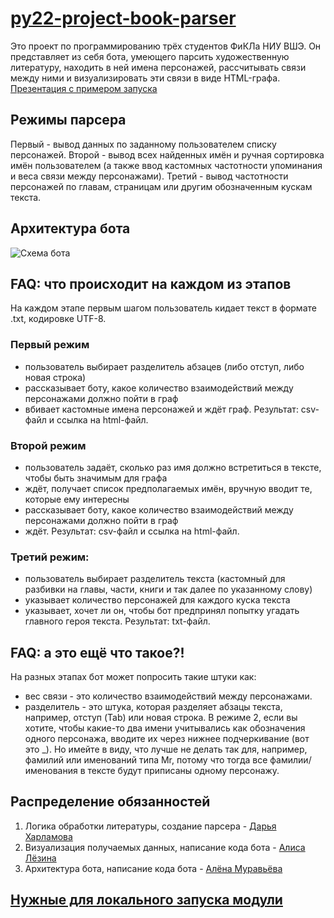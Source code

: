 # [py22-project-book-parser](https://t.me/pyproj_icba_bot)
Это проект по программированию трёх студентов ФиКЛа НИУ ВШЭ.
Он представляет из себя бота, умеющего парсить художественную литературу, находить в ней имена персонажей, рассчитывать связи между ними и визуализировать эти связи в виде HTML-графа.  
[Презентация с примером запуска](https://docs.google.com/presentation/d/15j1VmueZI42IqV_gl9CYikQEbYUJbqJsgdmqB3cjqEM/edit?usp=sharing)

## Режимы парсера
Первый - вывод данных по заданному пользователем списку персонажей.
Второй - вывод всех найденных имён и ручная сортировка имён пользователем (а также ввод кастомных частотности упоминания и веса связи между персонажами).
Третий - вывод частотности персонажей по главам, страницам или другим обозначенным кускам текста.

## Архитектура бота
![Схема бота](https://raw.githubusercontent.com/WadjetEyeTheSpy/py21-project-book-parser/main/bot_scheme.png)

## FAQ: что происходит на каждом из этапов
На каждом этапе первым шагом пользователь кидает текст в формате .txt, кодировке UTF-8.
### Первый режим
- пользователь выбирает разделитель абзацев (либо отступ, либо новая строка)
- рассказывает боту, какое количество взаимодействий между персонажами должно пойти в граф
- вбивает кастомные имена персонажей и ждёт граф. 
Результат: csv-файл и ссылка на html-файл.

### Второй режим
- пользователь задаёт, сколько раз имя должно встретиться в тексте, чтобы быть значимым для графа 
- ждёт, получает список предполагаемых имён, вручную вводит те, которые ему интересны
- рассказывает боту, какое количество взаимодействий между персонажами должно пойти в граф
- ждёт. 
Результат: csv-файл и ссылка на html-файл.

### Третий режим: 
- пользователь выбирает разделитель текста (кастомный для разбивки на главы, части, книги и так далее по указанному слову)
- указывает количество персонажей для каждого куска текста
- указывает, хочет ли он, чтобы бот предпринял попытку угадать главного героя текста. 
Результат: txt-файл.

## FAQ: а это ещё что такое?!
На разных этапах бот может попросить такие штуки как:
- вес связи - это количество взаимодействий между персонажами.
- разделитель - это штука, которая разделяет абзацы текста, например, отступ (Tab) или новая строка.
В режиме 2, если вы хотите, чтобы какие-то два имени учитывались как обозначения одного персонажа, вводите их через нижнее подчеркивание (вот это \_). Но имейте в виду, что лучше не делать так для, например, фамилий или именований типа Mr, потому что тогда все фамилии/именования в тексте будут приписаны одному персонажу. 


## Распределение обязанностей
1. Логика обработки литературы, создание парсера - [Дарья Харламова](https://github.com/harlamovads)
2. Визуализация получаемых данных, написание кода бота - [Алиса Лёзина](https://github.com/WadjetEyeTheSpy)
3. Архитектура бота, написание кода бота - [Алёна Муравьёва](https://github.com/Alhassliebe)

## [Нужные для локального запуска модули](https://github.com/WadjetEyeTheSpy/py21-project-book-parser/blob/main/requirements.txt)
